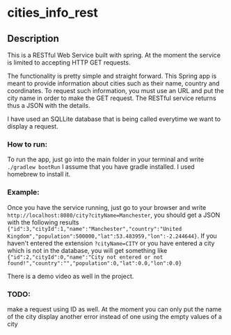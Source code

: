 # cities_info_rest

## Description

This is a RESTful Web Service built with spring. At the moment the service is limited to accepting HTTP GET requests.

The functionality is pretty simple and straight forward. This Spring app is meant to provide information about cities such as their name, country and coordinates. To request such information, you must use an URL and put the city name in order to make the GET request. The RESTful service returns thus a JSON with the details.

I have used an SQLLite database that is being called everytime we want to display a request.

### How to run:
To run the app, just go into the main folder in your terminal and write `./gradlew bootRun`
I assume that you have gradle installed. I used homebrew to install it.

### Example:
Once you have the service running, just go to your browser and write
`http://localhost:8080/city?cityName=Manchester`, you should get a JSON with the following results
`{"id":3,"cityId":1,"name":"Manchester","country":"United Kingdom","population":500000,"lat":53.483959,"lon":-2.244644}`.
If you haven't entered the extension `?cityName=CITY` or you have entered a city which is not in the database, you will get something like
`{"id":2,"cityId":0,"name":"City not entered or not found!","country":"","population":0,"lat":0.0,"lon":0.0}`

There is a demo video as well in the project. 



### TODO:
make a request using ID as well. At the moment you can only put the name of the city
display another error instead of one using the empty values of a city
